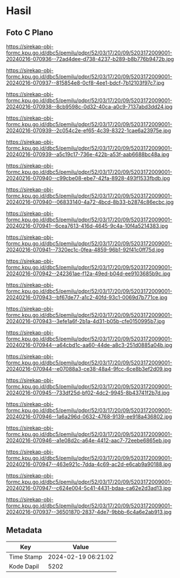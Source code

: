 # Hasil

## Foto C Plano

https://sirekap-obj-formc.kpu.go.id/dbc5/pemilu/pdpr/52/03/17/20/09/5203172009001-20240216-070936--72ad4dee-d738-4237-b289-b8b776b9472b.jpg

https://sirekap-obj-formc.kpu.go.id/dbc5/pemilu/pdpr/52/03/17/20/09/5203172009001-20240216-070937--815854e8-0cf8-4ee1-bdcf-7b12103f97c7.jpg

https://sirekap-obj-formc.kpu.go.id/dbc5/pemilu/pdpr/52/03/17/20/09/5203172009001-20240216-070938--8cb9598c-0d32-40ca-a0c9-7137abd3dd24.jpg

https://sirekap-obj-formc.kpu.go.id/dbc5/pemilu/pdpr/52/03/17/20/09/5203172009001-20240216-070939--2c054c2e-ef65-4c39-8322-1cae6a23975e.jpg

https://sirekap-obj-formc.kpu.go.id/dbc5/pemilu/pdpr/52/03/17/20/09/5203172009001-20240216-070939--a5c19c17-736e-422b-a53f-aab6688bc48a.jpg

https://sirekap-obj-formc.kpu.go.id/dbc5/pemilu/pdpr/52/03/17/20/09/5203172009001-20240216-070940--c99cbe08-ebe7-42fa-8928-493f1533fbdb.jpg

https://sirekap-obj-formc.kpu.go.id/dbc5/pemilu/pdpr/52/03/17/20/09/5203172009001-20240216-070940--06833140-4a72-4bcd-8b33-b2874c86ecbc.jpg

https://sirekap-obj-formc.kpu.go.id/dbc5/pemilu/pdpr/52/03/17/20/09/5203172009001-20240216-070941--6cea7613-416d-4645-9c4a-10f4a5214383.jpg

https://sirekap-obj-formc.kpu.go.id/dbc5/pemilu/pdpr/52/03/17/20/09/5203172009001-20240216-070941--7320ec1c-0fea-4859-96b1-92f41c0ff75d.jpg

https://sirekap-obj-formc.kpu.go.id/dbc5/pemilu/pdpr/52/03/17/20/09/5203172009001-20240216-070942--242361ae-f12a-49ed-b04d-ee9103685b9c.jpg

https://sirekap-obj-formc.kpu.go.id/dbc5/pemilu/pdpr/52/03/17/20/09/5203172009001-20240216-070943--bf67de77-a1c2-40fd-93c1-0069d7b771ce.jpg

https://sirekap-obj-formc.kpu.go.id/dbc5/pemilu/pdpr/52/03/17/20/09/5203172009001-20240216-070943--3efe1a6f-2b1a-4d31-b05b-cfe0150995b7.jpg

https://sirekap-obj-formc.kpu.go.id/dbc5/pemilu/pdpr/52/03/17/20/09/5203172009001-20240216-070944--a64cbd1c-aa60-44de-a8c3-251d0885a04b.jpg

https://sirekap-obj-formc.kpu.go.id/dbc5/pemilu/pdpr/52/03/17/20/09/5203172009001-20240216-070944--e07088a3-ce38-48a4-9fcc-6ce8b3ef2d09.jpg

https://sirekap-obj-formc.kpu.go.id/dbc5/pemilu/pdpr/52/03/17/20/09/5203172009001-20240216-070945--733df25d-bf02-4dc2-9945-8b43741f2b7d.jpg

https://sirekap-obj-formc.kpu.go.id/dbc5/pemilu/pdpr/52/03/17/20/09/5203172009001-20240216-070946--1a6a296d-0632-4768-9139-ee918a436802.jpg

https://sirekap-obj-formc.kpu.go.id/dbc5/pemilu/pdpr/52/03/17/20/09/5203172009001-20240216-070946--a1e08d2c-a64e-4412-aac7-72eebe6865eb.jpg

https://sirekap-obj-formc.kpu.go.id/dbc5/pemilu/pdpr/52/03/17/20/09/5203172009001-20240216-070947--463e921c-7dda-4c69-ac2d-e6cab9a90188.jpg

https://sirekap-obj-formc.kpu.go.id/dbc5/pemilu/pdpr/52/03/17/20/09/5203172009001-20240216-070947--c624e004-5c41-4431-bdaa-ca62e2d3ad13.jpg

https://sirekap-obj-formc.kpu.go.id/dbc5/pemilu/pdpr/52/03/17/20/09/5203172009001-20240216-070937--36501870-2837-4de7-9bbb-6c4a6e2ab913.jpg


## Metadata

| Key        | Value               |
| ---------- | ------------------- |
| Time Stamp | 2024-02-19 06:21:02 |
| Kode Dapil | 5202                |



